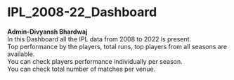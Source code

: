 # IPL_2008-22_Dashboard
<b>Admin-Divyansh Bhardwaj</b>
<br>
In this Dashboard all the IPL data from 2008 to 2022 is present.<br>
Top performance by the players, total runs, top players from all seasons are available.<br>
You can check players performance individually per season.<br>
You can check total number of matches per venue.
